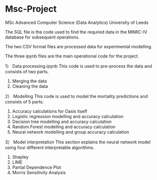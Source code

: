 # Msc-Project
MSc Advanced Computer Science (Data Analytics)
University of Leeds


The SQL file is the code used to find the required data in the MIMIC-IV database for subsequent operations.

The two CSV format files are processed data for experimental modelling.

The three ipynb files are the main operational code for the project.

1） Data processing.ipynb
This code is used to pre-process the data and consists of two parts.
1) Merging the data
2) Cleaning the data

2） Modelling
This code is used to model the mortality predictions and consists of 5 parts.
1) Accuracy calculations for Oasis itself
2) Logistic regression modelling and accuracy calculation
3) Decision tree modelling and accuracy calculation
4) Random Forest modelling and accuracy calculation
5) Neural network modelling and group accuracy calculation


3） Model interpretation
This section explains the neural network model using four different interpretable algorithms.
1) Shapley
2) LIME
3) Partial Dependence Plot
4) Morris Sensitivity Analysis


